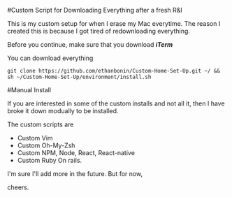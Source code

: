 #Custom Script for Downloading Everything after a fresh R&I

This is my custom setup for when I erase my Mac everytime.
The reason I created this is because I got tired of redownloading everything.

Before you continue, make sure that you download **_iTerm_**

You can download everything


```
git clone https://github.com/ethanbonin/Custom-Home-Set-Up.git ~/ && sh ~/Custom-Home-Set-Up/environment/install.sh
```


#Manual Install

If you are interested in some of the custom installs and not all it, then I have broke it down modually to be installed.

The custom scripts are

+ Custom Vim
+ Custom Oh-My-Zsh
+ Custom NPM, Node, React, React-native
+ Custom Ruby On rails. 


I'm sure I'll add more in the future. But for now,

cheers.
